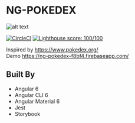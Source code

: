 # NG-POKEDEX

![alt text](https://github.com/devlorz/ng6-pokedex/blob/master/src/assets/icons/icon-256.png "NG-POKEDEX")

[![CircleCI](https://circleci.com/gh/devlorz/ng6-pokedex.svg?style=svg)](https://circleci.com/gh/devlorz/ng6-pokedex)
[![Lighthouse score: 100/100](https://lighthouse-badge.appspot.com/?score=100&category=PWA)](https://github.com/ebidel/lighthouse-badge)

Inspired by https://www.pokedex.org/  
Demo https://ng-pokedex-f8bf4.firebaseapp.com/

## Built By
- Angular 6 
- Angular CLI 6
- Angular Material 6
- Jest
- Storybook
